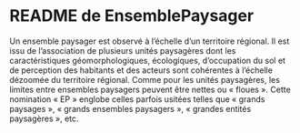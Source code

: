 <MenuSchema />

# README de EnsemblePaysager

Un ensemble paysager est observé à l’échelle d’un territoire régional. Il est issu de l’association de plusieurs unités paysagères dont les caractéristiques géomorphologiques, écologiques, d’occupation du sol et de perception des habitants et des acteurs sont cohérentes à l’échelle dézoomée du territoire régional.
Comme pour les unités paysagères, les limites entre ensembles paysagers peuvent être nettes ou « floues ». Cette nomination « EP » englobe celles parfois usitées telles que « grands paysages », « grands ensembles paysagers », « grandes entités paysagères », etc.